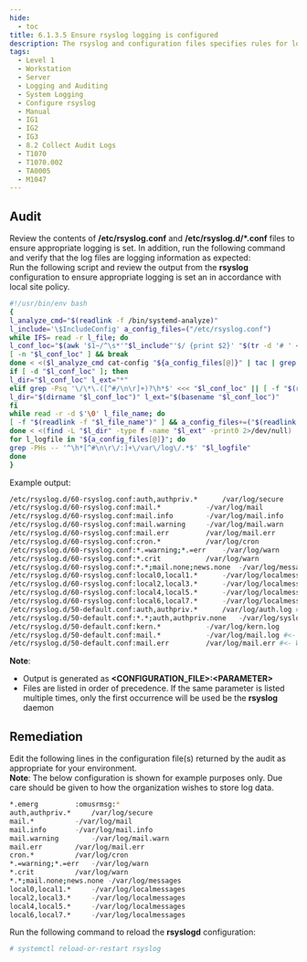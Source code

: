 ```yaml
---
hide:
  - toc
title: 6.1.3.5 Ensure rsyslog logging is configured
description: The rsyslog and configuration files specifies rules for logging and which files are to be used to log certain classes of messages.
tags:
  - Level 1
  - Workstation
  - Server
  - Logging and Auditing
  - System Logging
  - Configure rsyslog
  - Manual
  - IG1
  - IG2
  - IG3
  - 8.2 Collect Audit Logs
  - T1070
  - T1070.002
  - TA0005
  - M1047
---
```


## Audit
Review the contents of **/etc/rsyslog.conf** and **/etc/rsyslog.d/*.conf** files to ensure appropriate logging is set. In addition, run the following command and verify that the log files are logging information as expected:  
Run the following script and review the output from the **rsyslog** configuration to ensure appropriate logging is set an in accordance with local site policy.
```bash linenums="1"
#!/usr/bin/env bash
{
l_analyze_cmd="$(readlink -f /bin/systemd-analyze)"
l_include='\$IncludeConfig' a_config_files=("/etc/rsyslog.conf")
while IFS= read -r l_file; do
l_conf_loc="$(awk '$1~/^\s*'"$l_include"'$/ {print $2}' "$(tr -d '# ' <<< "$l_file")" | tail -n 1)"
[ -n "$l_conf_loc" ] && break
done < <($l_analyze_cmd cat-config "${a_config_files[@]}" | tac | grep -Pio '^\h*#\h*\/[^#\n\r\h]+\.conf\b')
if [ -d "$l_conf_loc" ]; then
l_dir="$l_conf_loc" l_ext="*"
elif grep -Psq '\/\*\.([^#/\n\r]+)?\h*$' <<< "$l_conf_loc" || [ -f "$(readlink -f "$l_conf_loc")" ]; then
l_dir="$(dirname "$l_conf_loc")" l_ext="$(basename "$l_conf_loc")"
fi
while read -r -d $'\0' l_file_name; do
[ -f "$(readlink -f "$l_file_name")" ] && a_config_files+=("$(readlink -f "$l_file_name")")
done < <(find -L "$l_dir" -type f -name "$l_ext" -print0 2>/dev/null)
for l_logfile in "${a_config_files[@]}"; do
grep -PHs -- '^\h*[^#\n\r\/:]+\/var\/log\/.*$' "$l_logfile"
done
}
```
Example output:
```bash
/etc/rsyslog.d/60-rsyslog.conf:auth,authpriv.*		/var/log/secure
/etc/rsyslog.d/60-rsyslog.conf:mail.*			-/var/log/mail
/etc/rsyslog.d/60-rsyslog.conf:mail.info		-/var/log/mail.info
/etc/rsyslog.d/60-rsyslog.conf:mail.warning		-/var/log/mail.warn
/etc/rsyslog.d/60-rsyslog.conf:mail.err			/var/log/mail.err
/etc/rsyslog.d/60-rsyslog.conf:cron.*			/var/log/cron
/etc/rsyslog.d/60-rsyslog.conf:*.=warning;*.=err	-/var/log/warn
/etc/rsyslog.d/60-rsyslog.conf:*.crit			/var/log/warn
/etc/rsyslog.d/60-rsyslog.conf:*.*;mail.none;news.none	-/var/log/messages
/etc/rsyslog.d/60-rsyslog.conf:local0,local1.*		-/var/log/localmessages
/etc/rsyslog.d/60-rsyslog.conf:local2,local3.*		-/var/log/localmessages
/etc/rsyslog.d/60-rsyslog.conf:local4,local5.*		-/var/log/localmessages
/etc/rsyslog.d/60-rsyslog.conf:local6,local7.*		-/var/log/localmessages
/etc/rsyslog.d/50-default.conf:auth,authpriv.*		/var/log/auth.log #<- Will be ignored
/etc/rsyslog.d/50-default.conf:*.*;auth,authpriv.none	-/var/log/syslog
/etc/rsyslog.d/50-default.conf:kern.*			-/var/log/kern.log
/etc/rsyslog.d/50-default.conf:mail.*			-/var/log/mail.log #<- Will be ignored
/etc/rsyslog.d/50-default.conf:mail.err			/var/log/mail.err #<- Will be ignored
```

**Note**:

- Output is generated as **\<CONFIGURATION_FILE\>:<PARAMETER\>**
- Files are listed in order of precedence. If the same parameter is listed multiple times, only the first occurrence will be used be the **rsyslog** daemon

## Remediation
Edit the following lines in the configuration file(s) returned by the audit as appropriate for your environment.  
**Note**: The below configuration is shown for example purposes only. Due care should be given to how the organization wishes to store log data.
```bash
*.emerg 		:omusrmsg:*
auth,authpriv.* 	/var/log/secure
mail.* 			-/var/log/mail
mail.info 		-/var/log/mail.info
mail.warning 		-/var/log/mail.warn
mail.err 		/var/log/mail.err
cron.* 			/var/log/cron
*.=warning;*.=err 	-/var/log/warn
*.crit 			/var/log/warn
*.*;mail.none;news.none -/var/log/messages
local0,local1.* 	-/var/log/localmessages
local2,local3.* 	-/var/log/localmessages
local4,local5.* 	-/var/log/localmessages
local6,local7.* 	-/var/log/localmessages
```

Run the following command to reload the **rsyslogd** configuration:
```bash
# systemctl reload-or-restart rsyslog
```
